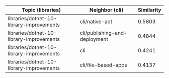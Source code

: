 | Topic (libraries) | Neighbor (cli) | Similarity |
|-------------|-------------------|------------|
| libraries/dotnet-10-library-improvements | cli/native-aot | 0.5803 |
| libraries/dotnet-10-library-improvements | cli/publishing-and-deployment | 0.4844 |
| libraries/dotnet-10-library-improvements | cli | 0.4241 |
| libraries/dotnet-10-library-improvements | cli/file-based-apps | 0.4137 |
